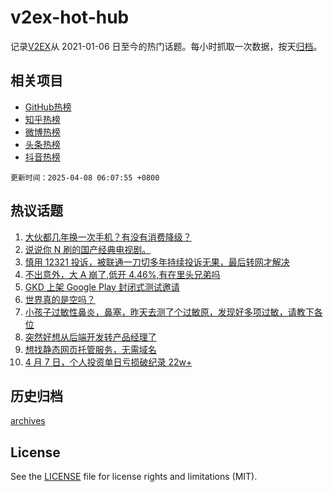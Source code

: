 # v2ex-hot-hub

 记录[V2EX](https://www.v2ex.com/)从 2021-01-06 日至今的热门话题。每小时抓取一次数据，按天[归档](archives)。
 
 ## 相关项目

- [GitHub热榜](https://github.com/it985/github-hot-hub)
- [知乎热榜](https://github.com/it985/zhihu-hot-hub)
- [微博热榜](https://github.com/it985/weibo-hot-hub)
- [头条热榜](https://github.com/it985/toutiao-hot-hub)
- [抖音热榜](https://github.com/it985/douyin-hot-hub)


 `更新时间：2025-04-08 06:07:55 +0800`

## 热议话题

1. [大伙都几年换一次手机？有没有消费降级？](https://www.v2ex.com/t/1123598)
1. [说说你 N 刷的国产经典电视剧。](https://www.v2ex.com/t/1123705)
1. [慎用 12321 投诉，被联通一刀切多年持续投诉无果，最后转网才解决](https://www.v2ex.com/t/1123613)
1. [不出意外，大 A 崩了,低开 4.46%,有在里头兄弟吗](https://www.v2ex.com/t/1123616)
1. [GKD 上架 Google Play 封闭式测试邀请](https://www.v2ex.com/t/1123733)
1. [世界真的是空吗？](https://www.v2ex.com/t/1123623)
1. [小孩子过敏性鼻炎，鼻塞，昨天去测了个过敏原，发现好多项过敏，请教下各位](https://www.v2ex.com/t/1123604)
1. [突然好想从后端开发转产品经理了](https://www.v2ex.com/t/1123657)
1. [想找静态网页托管服务，无需域名](https://www.v2ex.com/t/1123748)
1. [4 月 7 日，个人投资单日亏损破纪录 22w+](https://www.v2ex.com/t/1123764)

## 历史归档

[archives](archives)

## License

See the [LICENSE](LICENSE) file for license rights and limitations (MIT).
